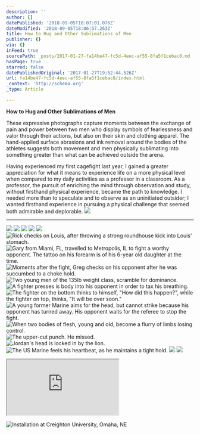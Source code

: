 ```yaml
---
description: ''
author: []
datePublished: '2018-09-05T18:07:01.076Z'
dateModified: '2018-09-05T18:06:57.263Z'
title: How to Hug and Other Sublimations of Men
publisher: {}
via: {}
inFeed: true
sourcePath: _posts/2017-01-27-fa14be47-fc5d-4eec-af55-8fa5f1cebac8.md
hasPage: true
starred: false
datePublishedOriginal: '2017-01-27T19:52:44.526Z'
url: fa14be47-fc5d-4eec-af55-8fa5f1cebac8/index.html
_context: 'http://schema.org'
_type: Article

---
```

**How to Hug and Other Sublimations of Men**

These expressive photographs capture moments between the exchange of pain and power
between two men who display symbols of fearlessness and valor through their actions,
but also on their skin and clothing apparel. The hand-applied surface abrasions and ink removal around the bodies of the athletes suggests both movement and men physically sublimating into something greater than what can be achieved outside the arena.

Having experienced my first cagefight last year, I gained a greater appreciation for
what it means to experience life on a more physical level when compared to my
daily activities as a professor in a classroom.  As a professor, the pursuit of enriching the mind through observation and study, without firsthand physical experience, became the path to knowledge. I needed more than to speculate and to observe as an uninitiated outsider; I wanted firsthand experience in pursuing a physical challenge that seemed both admirable and deplorable.
![](https://the-grid-user-content.s3-us-west-2.amazonaws.com/886612e0-a47a-405a-80fe-180c22503c81.jpg)

---

![](https://the-grid-user-content.s3-us-west-2.amazonaws.com/df064504-2679-4a32-a132-8971934c7a47.jpg)
![](https://the-grid-user-content.s3-us-west-2.amazonaws.com/4fa52c4f-f84f-408b-b6c2-8d6946fcefbc.jpg)
![](https://the-grid-user-content.s3-us-west-2.amazonaws.com/58900adf-ca39-4d6e-b458-9ad373fa060d.jpg)
![](https://the-grid-user-content.s3-us-west-2.amazonaws.com/f8db7254-fb55-43aa-bbe4-e5022af4e03b.jpg)
![](https://the-grid-user-content.s3-us-west-2.amazonaws.com/ae376760-2c46-4ce4-9f9e-cc0911fcc3bc.jpg)
![Rick checks on Louis, after throwing a strong roundhouse kick into Louis' stomach.](https://the-grid-user-content.s3-us-west-2.amazonaws.com/c2b69acb-3582-4d38-88ae-b7fb5bb0adc6.jpg)
![Gary from Miami, FL, travelled to Metropolis, IL to fight a worthy opponent. The tattoo on his forearm is of his 6-year old daughter at the time.](https://the-grid-user-content.s3-us-west-2.amazonaws.com/5517d207-f927-4b29-8ce2-71c6f7ab83b2.jpg)
![Moments after the fight, Greg checks on his opponent after he was succumbed to a choke hold.  ](https://the-grid-user-content.s3-us-west-2.amazonaws.com/39b9284b-d650-4eae-a826-fbbb54e86d1a.jpg)
![Two young men of the 135lb weight class, scramble for dominance. ](https://the-grid-user-content.s3-us-west-2.amazonaws.com/7930c834-0cc4-4394-b843-02f08781ccbc.jpg)
![A fighter presses is body into his opponent in order to tax his breathing.](https://the-grid-user-content.s3-us-west-2.amazonaws.com/40c79d49-8d02-41fd-ac17-4815a245df71.jpg)
![The fighter on the bottom thinks to himself, "How did this happen?", while the fighter on top, thinks, "It will be over soon."](https://the-grid-user-content.s3-us-west-2.amazonaws.com/fff68bde-4a97-49e6-a589-a43426e3c66d.jpg)
![A young former Marine aims for the head, but cannot strike because his opponent has turned away. His opponent waits for the referee to stop the fight.](https://the-grid-user-content.s3-us-west-2.amazonaws.com/fcc6713a-b0ec-4aff-a8c4-4f09ca31e33c.jpg)
![When two bodies of flesh, young and old, become a flurry of limbs losing control.](https://the-grid-user-content.s3-us-west-2.amazonaws.com/9582aff2-500f-43e5-883f-fe42be6931e6.jpg)
![The upper-cut punch. He missed. ](https://the-grid-user-content.s3-us-west-2.amazonaws.com/1a9c3368-62b2-4ab4-a0b3-bb6076e6c4cb.jpg)
![Jordan's head is locked in by the lion.](https://the-grid-user-content.s3-us-west-2.amazonaws.com/2b52d4d0-53c5-4444-8b6c-6988d7c57122.jpg)
![The US Marine feels his heartbeat, as he maintains a tight hold.](https://the-grid-user-content.s3-us-west-2.amazonaws.com/5ddbad27-a95e-42d9-97cc-17b2a00234e4.jpg)
![](https://the-grid-user-content.s3-us-west-2.amazonaws.com/afead224-f05e-4249-97cb-7e243784a84d.jpg)
![](https://the-grid-user-content.s3-us-west-2.amazonaws.com/30abd89a-a4f1-4e0b-b096-6fe402884fe8.jpg)

<iframe src="https://the-grid.github.io/ed-location/?latitude=33.43144133557529&amp;longitude=-95.625&amp;zoom=2" style=""></iframe>

![Installation at Creighton University, Omaha, NE](https://s3-us-west-2.amazonaws.com/the-grid-img/p/384b6a89009ac0c281217a1c0e828f5ce6012328.jpg)